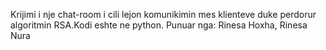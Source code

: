 Krijimi i nje chat-room i cili lejon komunikimin mes klienteve duke perdorur algoritmin RSA.Kodi eshte ne python.
Punuar nga: Rinesa Hoxha, Rinesa Nura

